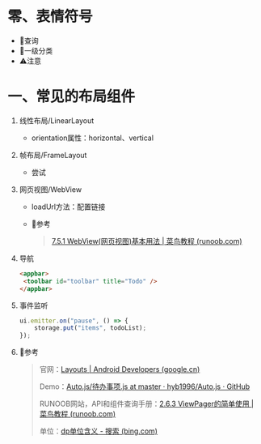 # 零、表情符号

- :book:查询
- :lollipop:一级分类
- :warning:注意

# 一、常见的布局组件

1. 线性布局/LinearLayout

   - orientation属性：horizontal、vertical

2. 帧布局/FrameLayout

   - 尝试

3. 网页视图/WebView

   - loadUrl方法：配置链接

   - :book:参考

     > [7.5.1 WebView(网页视图)基本用法 | 菜鸟教程 (runoob.com)](https://www.runoob.com/w3cnote/android-tutorial-webview.html)

4. 导航

   ```html
   <appbar>
   	<toolbar id="toolbar" title="Todo" />
   </appbar>
   ```

5. 事件监听

   ```javascript
   ui.emitter.on("pause", () => {
       storage.put("items", todoList);
   });
   ```

   

6. :book:参考

   > 官网：[Layouts  | Android Developers (google.cn)](https://developer.android.google.cn/guide/topics/ui/declaring-layout#Position)
   >
   > Demo：[Auto.js/待办事项.js at master · hyb1996/Auto.js · GitHub](https://github.com/hyb1996/Auto.js/blob/master/app/src/main/assets/sample/复杂界面/待办事项.js)
   >
   > RUNOOB网站，API和组件查询手册：[2.6.3 ViewPager的简单使用 | 菜鸟教程 (runoob.com)](https://www.runoob.com/w3cnote/android-tutorial-viewpager.html)
   >
   > 单位：[dp单位含义 - 搜索 (bing.com)](https://cn.bing.com/search?q=dp单位含义&FORM=R5FD1)